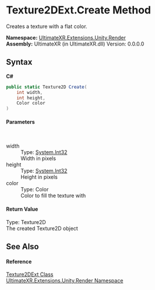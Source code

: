 # Texture2DExt.Create Method 
 

Creates a texture with a flat color.

**Namespace:**&nbsp;<a href="N_UltimateXR_Extensions_Unity_Render">UltimateXR.Extensions.Unity.Render</a><br />**Assembly:**&nbsp;UltimateXR (in UltimateXR.dll) Version: 0.0.0.0

## Syntax

**C#**<br />
``` C#
public static Texture2D Create(
	int width,
	int height,
	Color color
)
```


#### Parameters
&nbsp;<dl><dt>width</dt><dd>Type: <a href="https://docs.microsoft.com/dotnet/api/system.int32" target="_blank" rel="noopener noreferrer">System.Int32</a><br />Width in pixels</dd><dt>height</dt><dd>Type: <a href="https://docs.microsoft.com/dotnet/api/system.int32" target="_blank" rel="noopener noreferrer">System.Int32</a><br />Height in pixels</dd><dt>color</dt><dd>Type: Color<br />Color to fill the texture with</dd></dl>

#### Return Value
Type: Texture2D<br />The created Texture2D object

## See Also


#### Reference
<a href="T_UltimateXR_Extensions_Unity_Render_Texture2DExt">Texture2DExt Class</a><br /><a href="N_UltimateXR_Extensions_Unity_Render">UltimateXR.Extensions.Unity.Render Namespace</a><br />